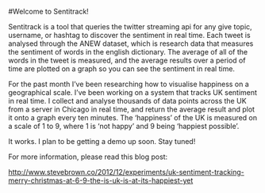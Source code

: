 #Welcome to Sentitrack!

Sentitrack is a tool that queries the twitter streaming api for any give topic, username, or hashtag to discover the sentiment in real time.
Each tweet is analysed through the ANEW dataset, which is research data that measures the sentiment of words in the english dictionary.
The average of all of the words in the tweet is measured, and the average results over a period of time are plotted on a graph so you can see the sentiment in real time.

For the past month I’ve been researching how to visualise happiness on a geographical scale.
I’ve been working on a system that tracks UK sentiment in real time.
I collect and analyse thousands of data points across the UK from a server in Chicago in real time, and return the average result and plot it onto a graph every ten minutes.
The ‘happiness’ of the UK is measured on a scale of 1 to 9, where 1 is ‘not happy’ and 9 being ‘happiest possible’.

It works. I plan to be getting a demo up soon. Stay tuned!

For more information, please read this blog post:

http://www.stevebrown.co/2012/12/experiments/uk-sentiment-tracking-merry-christmas-at-6-9-the-is-uk-is-at-its-happiest-yet
